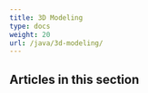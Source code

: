 ```yaml
---
title: 3D Modeling
type: docs
weight: 20
url: /java/3d-modeling/
---
```


## **Articles in this section**

